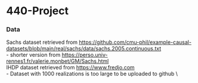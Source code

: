 # 440-Project

### Data
Sachs dataset retrieved from https://github.com/cmu-phil/example-causal-datasets/blob/main/real/sachs/data/sachs.2005.continuous.txt \
    - shorter version from https://perso.univ-rennes1.fr/valerie.monbet/GM/Sachs.html \
IHDP dataset retrieved from https://www.fredjo.com \
    - Dataset with 1000 realizations is too large to be uploaded to github \
